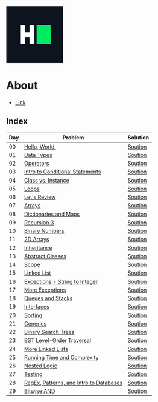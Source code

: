 <img height="150" src="../../img/hackerrank.png">

# About

* [Link](https://www.hackerrank.com/domains/tutorials/30-days-of-code)

## Index

| Day | Problem  | Solution  | 
| --- |  --- | --- |
| 00  | [Hello, World.](https://www.hackerrank.com/challenges/30-hello-world/problem) | [Soution](day_0.cpp) |
| 01  | [Data Types](https://www.hackerrank.com/challenges/30-data-types/problem)| [Soution](day_1.cpp) |
| 02  | [Operators](https://www.hackerrank.com/challenges/30-operators/problem) | [Soution](day_2.cpp) |
| 03  | [Intro to Conditional Statements](https://www.hackerrank.com/challenges/30-conditional-statements/problem)| [Soution](day_3.cpp) |
| 04  | [Class vs. Instance](https://www.hackerrank.com/challenges/30-class-vs-instance/problem)  | [Soution](day_4.cpp) |
| 05  | [Loops](https://www.hackerrank.com/challenges/30-loops/problem)  | [Soution](day_5.cpp) |
| 06  | [Let's Review](https://www.hackerrank.com/challenges/30-review-loop/problem) | [Soution](day_6.cpp) |
| 07  | [Arrays](https://www.hackerrank.com/challenges/30-arrays/problem)                                     | [Soution](day_7.cpp) |
| 08  | [Dictionaries and Maps](https://www.hackerrank.com/challenges/30-dictionaries-and-maps/problem)       | [Soution](day_8.cpp) |
| 09  | [Recursion 3](https://www.hackerrank.com/challenges/30-recursion/problem)                             | [Soution](day_9.cpp) |
| 10  | [Binary Numbers](https://www.hackerrank.com/challenges/30-binary-numbers/problem) | [Soution](day_10.cpp)  |
| 11  | [2D Arrays](https://www.hackerrank.com/challenges/30-2d-arrays/problem) | [Soution](day_11.cpp) |
| 12  | [Inheritance](https://www.hackerrank.com/challenges/30-inheritance/problem)                           | [Soution](day_12.cpp) |
| 13  | [Abstract Classes](https://www.hackerrank.com/challenges/30-abstract-classes/problem)| [Soution](day_13.cpp) |
| 14  | [Scope](https://www.hackerrank.com/challenges/30-scope/problem)| [Soution](day_14.cpp) |
| 15  | [Linked List](https://www.hackerrank.com/challenges/30-linked-list/problem) | [Soution](day_15.cpp) |
| 16  | [Exceptions - String to Integer](https://www.hackerrank.com/challenges/30-exceptions-string-to-integer/problem)| [Soution](day_16.cpp) |                                |
| 17  | [More Exceptions](https://www.hackerrank.com/challenges/30-more-exceptions/problem) | [Soution](day_17.cpp) |
| 18  | [Queues and Stacks](https://www.hackerrank.com/challenges/30-queues-stacks/problem) | [Soution](day_18.cpp) |
| 19  | [Interfaces](https://www.hackerrank.com/challenges/30-interfaces/problem) | [Soution](day_19.cpp) |
| 20  | [Sorting](https://www.hackerrank.com/challenges/30-sorting/problem)  | [Soution](day_20.cpp) |
| 21  | [Generics](https://www.hackerrank.com/challenges/30-generics/problem)| [Soution](day_21.cpp) |
| 22  | [Binary Search Trees](https://www.hackerrank.com/challenges/30-binary-search-trees/problem)  | [Soution](day_22.cpp) |            
| 23  | [BST Level-Order Traversal](https://www.hackerrank.com/challenges/30-binary-trees/problem) | [Soution](day_23.cpp) |    
| 24  | [More Linked Lists](https://www.hackerrank.com/challenges/30-linked-list-deletion/problem) | [Soution](day_24.cpp) |     
| 25  | [Running Time and Complexity](https://www.hackerrank.com/challenges/30-running-time-and-complexity/problem)  | [Soution](day_25.cpp) |     
| 26  |[Nested Logic](https://www.hackerrank.com/challenges/30-nested-logic/problem) | [Soution](day_26.cpp) |
| 27  | [Testing](https://www.hackerrank.com/challenges/30-testing/problem)| [Soution](day_27.cpp) |
| 28  | [RegEx, Patterns, and Intro to Databases](https://www.hackerrank.com/challenges/30-regex-patterns/problem) | [Soution](day_28.cpp) |
| 29  | [Bitwise AND](https://www.hackerrank.com/challenges/30-bitwise-and/problem) | [Soution](day_29.cpp) |